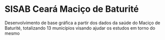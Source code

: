 # SISAB Ceará Maciço de Baturité 
Desenvolvimento de base gráfica a partir dos dados da saúde do Maciço de Baturité, totalizando 13 municípios visando ajudar os estudos em torno do mesmo
